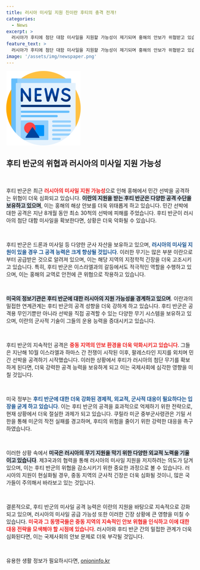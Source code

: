 ```yaml
---
title: 러시아 미사일 지원 친이란 후티의 충격 전개!
categories:
  - News
excerpt: >
  러시아가 후티에 첨단 대함 미사일을 지원할 가능성이 제기되며 홍해의 안보가 위협받고 있습니다. 후티의 공격 증가는 미군의 대응 실패와 맞물려 긴장을 고조시키고, 이는 미국-러시아 갈등을 심화시킬 것으로 우려됩니다. 클릭하면 최신 보도를 확인하세요!
feature_text: >
  러시아가 후티에 첨단 대함 미사일을 지원할 가능성이 제기되며 홍해의 안보가 위협받고 있습니다. 후티의 공격 증가는 미군의 대응 실패와 맞물려 긴장을 고조시키고, 이는 미국-러시아 갈등을 심화시킬 것으로 우려됩니다. 클릭하면 최신 보도를 확인하세요!
image: '/assets/img/newspaper.png'
---
```


<p><img src="/assets/img/newspaper.png" alt="kimp 속보" /></p>

<h2 data-ke-size="size26">후티 반군의 위협과 러시아의 미사일 지원 가능성</h2>

<p data-ke-size="size16">&nbsp;</p>

<p>후티 반군은 최근 <b><span style="color: #ee2323;">러시아의 미사일 지원 가능성</span></b>으로 인해 홍해에서 민간 선박을 공격하는 위협이 더욱 심화되고 있습니다. <b><span style="background-color: #21538527;">이란의 지원을 받는 후티 반군은 다양한 공격 수단을 보유하고 있으며</span></b>, 이는 홍해의 해상 안보를 더욱 위태롭게 하고 있습니다. 민간 선박에 대한 공격은 지난 8개월 동안 최소 30척의 선박에 피해를 주었습니다. 후티 반군이 러시아의 첨단 대함 미사일을 확보한다면, 상황은 더욱 악화될 수 있습니다.</p>

<p data-ke-size="size16">&nbsp;</p>

<p>후티 반군은 드론과 미사일 등 다양한 군사 자산을 보유하고 있으며, <b><span style="color: #1a5490;">러시아의 미사일 지원이 있을 경우 그 공격 능력은 크게 향상될 것입니다</span></b>. 이러한 무기는 많은 부분 이란으로부터 공급받은 것으로 알려져 있으며, 이는 해당 지역의 지정학적 긴장을 더욱 고조시키고 있습니다. 특히, 후티 반군은 이스라엘과의 갈등에서도 적극적인 역할을 수행하고 있으며, 이는 홍해의 교역로 안전에 큰 위협으로 작용하고 있습니다.</p>

<p data-ke-size="size16">&nbsp;</p>

<p><b><span style="background-color: #21538527;">미국의 정보기관은 후티 반군에 대한 러시아의 지원 가능성을 경계하고 있으며</span></b>. 이란과의 밀접한 연계관계는 후티 반군의 공격 성향을 더욱 강하게 하고 있습니다. 후티 반군은 공격용 무인기뿐만 아니라 선박을 직접 공격할 수 있는 다양한 무기 시스템을 보유하고 있으며, 이란의 군사적 기술이 그들의 운용 능력을 증대시키고 있습니다.</p>

<p data-ke-size="size16">&nbsp;</p>

<p>후티 반군의 지속적인 공격은 <b><span style="color: #ee2323;">중동 지역의 안보 환경을 더욱 악화시키고 있습니다</span></b>. 그들은 지난해 10월 이스라엘과 하마스 간 전쟁이 시작된 이후, 팔레스타인 지지를 외치며 민간 선박을 공격하기 시작했습니다. 이러한 상황에서 후티가 러시아의 첨단 무기를 확보하게 된다면, 더욱 강력한 공격 능력을 보유하게 되고 이는 국제사회에 심각한 영향을 미칠 것입니다.</p>

<p data-ke-size="size16">&nbsp;</p>

<p>미국 정부는 <b><span style="color: #1a5490;">후티 반군에 대한 더욱 강화된 경제적, 외교적, 군사적 대응이 필요하다는 입장을 굳게 하고 있습니다</span></b>. 이는 후티 반군의 공격을 효과적으로 억제하기 위한 전략으로, 현재 상황에서 더욱 절실한 과제가 되고 있습니다. 쿠릴라 미군 중부군사령관은 기밀 서한을 통해 미군의 작전 실패를 경고하며, 후티의 위험을 줄이기 위한 강력한 대응을 촉구하였습니다.</p>

<p data-ke-size="size16">&nbsp;</p>

<p>이러한 상황 속에서 <b><span style="background-color: #21538527;">미국은 러시아의 무기 지원을 막기 위한 다양한 외교적 노력을 기울이고 있습니다</span></b>. 제3국과의 협력을 통해 러시아의 미사일 지원을 저지하려는 의도가 담겨 있으며, 이는 후티 반군의 위협을 감소시키기 위한 중요한 과정으로 볼 수 있습니다. 러시아의 지원이 현실화될 경우, 중동 지역의 군사적 긴장은 더욱 심화될 것이니, 많은 국가들이 주의해서 바라보고 있는 것입니다.</p>

<p data-ke-size="size16">&nbsp;</p>

<p>결론적으로, 후티 반군의 미사일 공격 능력은 이란의 지원을 바탕으로 지속적으로 강화되고 있으며, 러시아의 미사일 공급 가능성 또한 이러한 긴장 상황에 큰 영향을 미칠 수 있습니다. <b><span style="color: #ee2323;">미국과 그 동맹국들은 중동 지역의 지속적인 안보 위협을 인식하고 이에 대한 대응 전략을 모색해야 할 시점에 있습니다</span></b>. 러시아와 후티 반군 간의 밀접한 관계가 더욱 심화된다면, 이는 국제사회의 안보 문제로 더욱 부각될 것입니다.</p>

<p data-ke-size="size16">&nbsp;</p>
유용한 생활 정보가 필요하시다면, <a href="https://onioninfo.kr" rel="dofollow">onioninfo.kr</a>


